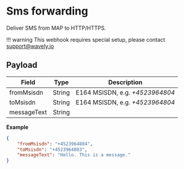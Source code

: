 # Sms forwarding

Deliver SMS from MAP to HTTP/HTTPS.

!!! warning
    This webhook requires special setup, please contact support@wavely.io
    
## Payload

Field        | Type          | Description
------------ | ------------- | ------------
fromMsisdn | String | E164 MSISDN, e.g. *+4523964804*
toMsisdn | String | E164 MSISDN, e.g. *+4523964804*
messageText | String |

**Example**

```json
{
	"fromMsisdn": "+4523964804",
	"toMsisdn": "+4523964803",
	"messageText": "Hello. This is a message."
}
```